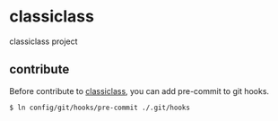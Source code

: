 # classiclass
classiclass project


## contribute

Before contribute to [classiclass](https://github.com/DonghyeonYoo/classiclass/),
you can add pre-commit to git hooks.

```
$ ln config/git/hooks/pre-commit ./.git/hooks
```
